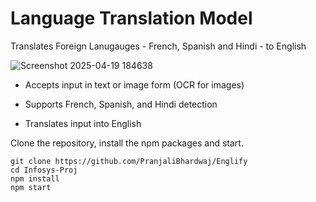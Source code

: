 # Language Translation Model

Translates Foreign Lanugauges - French, Spanish and Hindi - to English

![Screenshot 2025-04-19 184638](https://github.com/user-attachments/assets/21d1557f-7858-4e37-8e03-a79952e6056e)

- Accepts input in text or image form (OCR for images)

- Supports French, Spanish, and Hindi detection

- Translates input into English

Clone the repository, install the npm packages and start.

```
git clone https://github.com/PranjaliBhardwaj/Englify
cd Infosys-Proj
npm install
npm start
```
